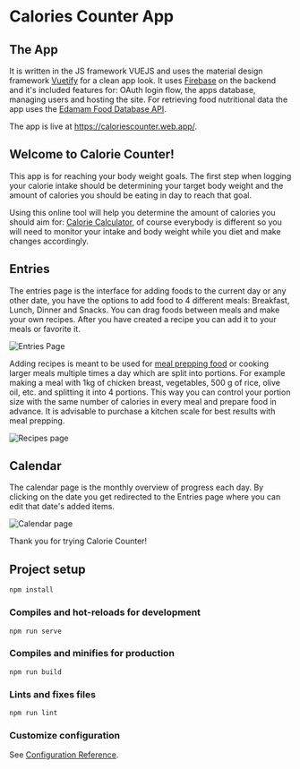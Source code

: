 
# Calories Counter App

## The App
It is written in the JS framework VUEJS and uses the material design framework [Vuetify](https://vuetifyjs.com/en/) for a clean app look. It uses [Firebase](https://firebase.google.com/) on the backend and it's included features for: OAuth login flow, the apps database, managing users and hosting the site. For retrieving food nutritional data the app uses the [Edamam Food Database API](https://developer.edamam.com/).

The app is live at https://caloriescounter.web.app/.

 ## Welcome to Calorie Counter!

This app is for
reaching your body weight goals. The first step when logging your
calorie intake should be determining your target body weight and the
 amount of calories you should be eating in day to reach that goal.
 
Using this online tool will help you determine the amount of
calories you should aim for:
[Calorie Calculator](https://www.calculator.net/calorie-calculator.html), of course everybody is different so you will need to monitor your
intake and body weight while you diet and make changes accordingly.
   
##  Entries
        
 The entries page is the interface for adding foods to the current
day or any other date, you have the options to add food to 4
different meals: Breakfast, Lunch, Dinner and Snacks. You can drag
foods between meals and make your own recipes. After you have
created a recipe you can add it to your meals or favorite it.

![Entries Page](https://user-images.githubusercontent.com/59158929/116547803-a4c7aa00-a8f3-11eb-9e33-27ea0c4fad38.png)


Adding recipes is meant to be used for [meal prepping food](https://sweetpeasandsaffron.com/how-to-meal-prep/)
or cooking larger meals multiple times a day which are split into
portions. For example making a meal with 1kg of chicken breast,
vegetables, 500 g of rice, olive oil, etc. and splitting it into 4
portions. This way you can control your portion size with the same
number of calories in every meal and prepare food in advance. It is
advisable to purchase a kitchen scale for best results with meal
prepping.

![Recipes page](https://user-images.githubusercontent.com/59158929/116545822-2c5fe980-a8f1-11eb-8e6c-f3fb8207cc9a.png)

## Calendar
The calendar page is the monthly overview of progress each day. By clicking on the date you get redirected to the Entries page where you can edit that date's added items.

![Calendar page](https://user-images.githubusercontent.com/59158929/116545942-50bbc600-a8f1-11eb-82a9-6d8dcfa96acd.png)

Thank you for trying Calorie Counter!


## Project setup
```
npm install
```

### Compiles and hot-reloads for development
```
npm run serve
```

### Compiles and minifies for production
```
npm run build
```

### Lints and fixes files
```
npm run lint
```

### Customize configuration
See [Configuration Reference](https://cli.vuejs.org/config/).

